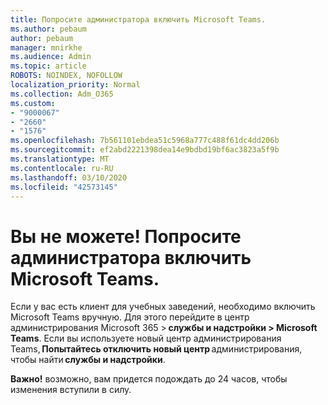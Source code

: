 ```yaml
---
title: Попросите администратора включить Microsoft Teams.
ms.author: pebaum
author: pebaum
manager: mnirkhe
ms.audience: Admin
ms.topic: article
ROBOTS: NOINDEX, NOFOLLOW
localization_priority: Normal
ms.collection: Adm_O365
ms.custom:
- "9000067"
- "2660"
- "1576"
ms.openlocfilehash: 7b561101ebdea51c5968a777c488f61dc4dd206b
ms.sourcegitcommit: ef2abd2221398dea14e9bdbd19bf6ac3823a5f9b
ms.translationtype: MT
ms.contentlocale: ru-RU
ms.lasthandoff: 03/10/2020
ms.locfileid: "42573145"
---
```

# <a name="youre-missing-out-ask-your-admin-to-enable-microsoft-teams"></a>Вы не можете! Попросите администратора включить Microsoft Teams.

Если у вас есть клиент для учебных заведений, необходимо включить Microsoft Teams вручную. Для этого перейдите в центр администрирования Microsoft 365 > **службы и надстройки > Microsoft Teams**. Если вы используете новый центр администрирования Teams, **Попытайтесь отключить новый центр** администрирования, чтобы найти **службы и надстройки**. 

**Важно!** возможно, вам придется подождать до 24 часов, чтобы изменения вступили в силу.